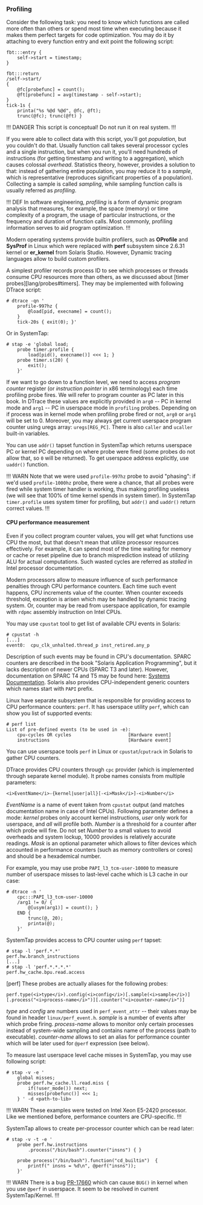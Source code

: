 ### Profiling

Consider the following task: you need to know which functions are called more often than others or spend most time when executing because it makes them perfect targets for code optimization. You may do it by attaching to every function entry and exit point the following script:

```
fbt:::entry { 
	self->start = timestamp; 
} 

fbt:::return 
/self->start/ 
{ 
	@fc[probefunc] = count();
	@ft[probefunc] = avg(timestamp - self->start); 
} 
tick-1s { 
	printa("%s %@d %@d", @fc, @ft); 
	trunc(@fc); trunc(@ft) }
```

!!! DANGER
This script is conceptual! Do not run it on real system. 
!!!

If you were able to collect data with this script, you'll got _population_, but you couldn't do that. Usually function call takes several processor cycles and a single instruction, but when you run it, you'll need hundreds of instructions (for getting timestamp and writing to a aggregation), which causes colossal _overhead_. Statistics theory, however, provides a solution to that: instead of gathering entire population, you may reduce it to a _sample_, which is representative (reproduces significant properties of a population). Collecting a sample is called _sampling_, while sampling function calls is usually referred as _profiling_.

!!! DEF
In software engineering, _profiling_ is a form of dynamic program analysis that measures, for example, the space (memory) or time complexity of a program, the usage of particular instructions, or the frequency and duration of function calls. Most commonly, profiling information serves to aid program optimization.
!!!

Modern operating systems provide builtin profilers, such as __OProfile__ and __SysProf__ in Linux which were replaced with __perf__ subsystem since 2.6.31 kernel or **er\_kernel** from Solaris Studio. However, Dynamic tracing languages allow to build custom profilers. 

A simplest profiler records process ID to see which processes or threads consume CPU resources more than others, as we discussed about [timer probes][lang/probes#timers]. They may be implemented with following DTrace script:
```
# dtrace -qn ' 
	profile-997hz {
		@load[pid, execname] = count(); 
	}
	tick-20s { exit(0); }'
```

Or in SystemTap:
```
# stap -e 'global load; 
	probe timer.profile {
		load[pid(), execname()] <<< 1; }
	probe timer.s(20) {
		exit();
	}'
```

If we want to go down to a function level, we need to access _program counter_ register (or _instruction pointer_ in x86 terminology) each time profiling probe fires. We will refer to program counter as PC later in this book. In DTrace these values are explicitly provided in `arg0` -- PC in kernel mode and `arg1` -- PC in userspace mode in `profiling` probes. Depending on if process was in kernel mode when profiling probe fired or not, `arg0` or `arg1` will be set to 0. Moreover, you may always get current userspace program counter using uregs array: `uregs[REG_PC]`. There is also `caller` and `ucaller` built-in variables. 

You can use `addr()` tapset function in SystemTap which returns userspace PC or kernel PC depending on where probe were fired (some probes do not allow that, so `0` will be returned). To get userspace address explicitly, use `uaddr()` function.

!!! WARN
Note that we were used `profile-997hz` probe to avoid "phasing": if we'd used `profile-1000hz` probe, there were a chance, that all probes were fired while system timer handler is working, thus making profiling useless (we will see that 100% of time kernel spends in system timer). In SystemTap `timer.profile` uses system timer for profiling, but `addr()` and `uaddr()` return correct values. 
!!!

#### CPU performance measurement

Even if you collect program counter values, you will get what functions use CPU the most, but that doesn't mean that utilize processor resources effectively. For example, it can spend most of the time waiting for memory or cache or reset pipeline due to branch misprediction instead of utilizing ALU for actual computations. Such wasted cycles are referred as _stalled_ in Intel processor documentation. 

Modern processors allow to measure influence of such performance penalties through CPU performance counters. Each time such event happens, CPU increments value of the counter. When counter exceeds threshold, exception is arisen which may be handled by dynamic tracing system. Or, counter may be read from userspace application, for example with `rdpmc` assembly instruction on Intel CPUs. 

You may use `cpustat` tool to get list of available CPU events in Solaris:
```
# cpustat -h
[...]
event0:  cpu_clk_unhalted.thread_p inst_retired.any_p 
```
Description of such events may be found in CPU's documentation. SPARC counters are described in the book "Solaris Application Programming", but it lacks description of newer CPUs (SPARC T3 and later). However, documentation on SPARC T4 and T5 may be found here: [Systems Documentation](http://www.oracle.com/technetwork/server-storage/sun-sparc-enterprise/documentation/sparc-servers-documentation-163529.html). Solaris also provides CPU-independent generic counters which names start with `PAPI` prefix. 

Linux have separate subsystem that is responsible for providing access to CPU performance counters: `perf`. It has userspace utility `perf`, which can show you list of supported events:
```
# perf list
List of pre-defined events (to be used in -e):
	cpu-cycles OR cycles                     [Hardware event]
	instructions                             [Hardware event]
```

You can use userspace tools `perf` in Linux or `cpustat`/`cputrack` in Solaris to gather CPU counters. 

DTrace provides CPU counters through `cpc` provider (which is implemented through separate kernel module). It probe names consists from multiple parameters:
```
<i>EventName</i>-{kernel|user|all}[-<i>Mask</i>]-<i>Number</i>
```
_EventName_ is a name of event taken from `cpustat` output (and matches documentation name in case of Intel CPUs). Following parameter defines a mode: _kernel_ probes only account kernel instructions, _user_ only work for userspace, and _all_ will profile both. _Number_ is a threshold for a counter after which probe will fire. Do not set _Number_ to a small values to avoid overheads and system lockup, 10000 provides is relatively accurate readings. _Mask_ is an optional parameter which allows to filter devices which accounted in performance counters (such as memory controllers or cores) and should be a hexademical number. 

For example, you may use probe `PAPI_l3_tcm-user-10000` to measure number of userspace misses to last-level cache which is L3 cache in our case:
```
# dtrace -n '
	cpc:::PAPI_l3_tcm-user-10000 
	/arg1 != 0/ { 
		@[usym(arg1)] = count(); } 
	END { 
		trunc(@, 20); 
		printa(@); 
	}'
```

SystemTap provides access to CPU counter using `perf` tapset:
```
# stap -l 'perf.*.*'
perf.hw.branch_instructions
[...]
# stap -l 'perf.*.*.*.*'
perf.hw_cache.bpu.read.access
```

[perf]
These probes are actually aliases for the following probes:
```
perf.type(<i>type</i>).config(<i>config</i>)[.sample(<i>sample</i>)][.process("<i>process-name</i>")][.counter("<i>counter-name</i>")]
```
_type_ and _config_ are numbers used in `perf_event_attr` -- their values may be found in header `linux/perf_event.h`. _sample_ is a number of events after which probe firing. _process-name_ allows to monitor only certain processes instead of system-wide sampling and contains name of the process (path to executable). _counter-name_ allows to set an alias for performance counter which will be later used for `@perf` expression (see below). 

To measure last userspace level cache misses in SystemTap, you may use following script:
```
# stap -v -e '
	global misses; 
	probe perf.hw_cache.ll.read.miss { 
		if(!user_mode()) next; 
		misses[probefunc()] <<< 1; 
	} ' -d <path-to-lib>
```

!!! WARN
These examples were tested on Intel Xeon E5-2420 processor. Like we mentioned before, performance counters are CPU-specific.
!!!

SystemTap allows to create per-processor counter which can be read later:
```
# stap -v -t -e '
    probe perf.hw.instructions
        .process("/bin/bash").counter("insns") { } 

    probe process("/bin/bash").function("cd_builtin")  { 
        printf(" insns = %d\n", @perf("insns"));
    }'
```

!!! WARN
There is a bug [PR-17660](https://sourceware.org/bugzilla/show_bug.cgi?id=17660) which can cause `BUG()` in kernel when you use `@perf` in userspace. It seem to be resolved in current SystemTap/Kernel.
!!!